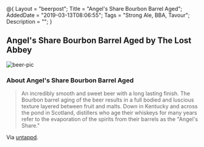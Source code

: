 @{ 
 Layout = "beerpost"; 
 Title = "Angel's Share Bourbon Barrel Aged"; 
 AddedDate = "2019-03-13T08:06:55"; 
 Tags = "Strong Ale, BBA, Tavour"; 
 Description = ""; 
 } 
 

## Angel's Share Bourbon Barrel Aged by The Lost Abbey

![beer-pic]

### About Angel's Share Bourbon Barrel Aged

> An incredibly smooth and sweet beer with a long lasting finish. The Bourbon barrel aging of the beer results in a full bodied and luscious texture layered between fruit and malts. Down in Kentucky and across the pond in Scotland, distillers who age their whiskeys for many years refer to the evaporation of the spirits from their barrels as the "Angel's Share."

Via [untappd][untappd-url].

[untappd-url]: <https://untappd.com//b/the-lost-abbey-angel-s-share-bourbon-barrel-aged/5818>
[beer-pic]: https://jasonpowley.com/assets/img/2019-03-13-angels-share-bourbon-barrel-aged.jpeg "Angel's Share Bourbon Barrel Aged by The Lost Abbey"

